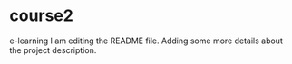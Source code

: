 # course2
e-learning
I am editing the README file. Adding some more details about the project description.
